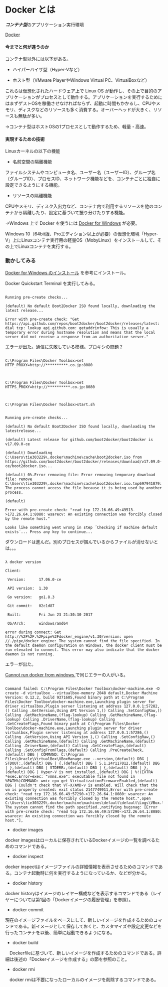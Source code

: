 # Docker とは
***コンテナ型***のアプリケーション実行環境
[Docker](https://www.docker.com/)

#### 今までと何が違うのか
コンテナ型以外には以下がある。
- ハイパーバイザ型（Hyper-Vなど）
- ホスト型（VMware PlayerやWindows Virtual PC、VirtualBoxなど）

 これらは仮想化されたハードウェア上で Linux OS が動作し、その上で目的のアプリケーションがプロセスとして動作する。アプリケーションを実行するためにはまずゲストOSを稼働させなければならず、起動に時間もかかるし、CPUやメモリ、ディスクなどのリソースも多く消費する。オーバーヘッドが大きく、リソースも無駄が多い。

→コンテナ型はホストOSの1プロセスとして動作するため、軽量・高速。

#### 実現するための技術
Linuxカーネルの以下の機能
- 名前空間の隔離機能
ファイルシステムやコンピュータ名、ユーザー名（ユーザーID）、グループ名（グループID）、プロセスID、ネットワーク機能などを、コンテナごとに独自に設定できるようにする機能。
- リソースの隔離機能
CPUやメモリ、ディスク入出力など、コンテナ内で利用するリソースを他のコンテナから隔離したり、設定に基づいて振り分けたりする機能。

 →Windows 上で Docker を使うには [Docker for Windows](https://docs.docker.com/docker-for-windows/) が必要。
 Windows 10（64bit版、Proエディション以上が必要）の仮想化環境「Hyper-V」上にLinuxコンテナ実行用の軽量OS（MobyLinux）をインストールして、その上でLinuxコンテナを実行する。

### 動かしてみる
[Docker for Windows のインストール](http://docs.docker.jp/windows/step_one.html) を参考にインストール。
Docker Quickstart Terminal を実行してみる。
```
Running pre-create checks...
(default) No default Boot2Docker ISO found locally, downloading the latest release...
Error with pre-create check: "Get https://api.github.com/repos/boot2docker/boot2docker/releases/latest: dial tcp: lookup api.github.com: getaddrinfow: This is usually a temporary error during hostname resolution and means that the local server did not receive a response from an authoritative server."
```

エラーが出た。通信に失敗している模様。プロキシの問題？

```
C:\Program Files\Docker Toolbox>set HTTP_PROXY=http://**********.co.jp:8080

C:\Program Files\Docker Toolbox>set HTTPS_PROXY=http://**********.co.jp:8080

C:\Program Files\Docker Toolbox>start.sh
```
```
Running pre-create checks...
(default) No default Boot2Docker ISO found locally, downloading the latestrelease...
(default) Latest release for github.com/boot2docker/boot2docker is v17.09.0-ce
(default) Downloading C:\Users\tie303229\.docker\machine\cache\boot2docker.iso from https://github.com/boot2docker/boot2docker/releases/download/v17.09.0-ce/boot2docker.iso...
(default) 0%.Error removing file: Error removing temporary download file: remove C:\Users\tie303229\.docker\machine\cache\boot2docker.iso.tmp697941079: The process cannot access the file because it is being used by another process.
(default)
Error with pre-create check: "read tcp 172.16.66.49:49513->172.26.64.1:8080: wsarecv: An existing connection was forcibly closed by the remote host."
Looks like something went wrong in step ´Checking if machine default exists´... Press any key to continue...
```

ダウンロードは進んだ。別のプロセスが掴んでいるからファイルが消せないとは。。。

```
λ docker version
Client:
 Version:      17.06.0-ce
 API version:  1.30
 Go version:   go1.8.3
 Git commit:   02c1d87
 Built:        Fri Jun 23 21:30:30 2017
 OS/Arch:      windows/amd64
error during connect: Get http://%2F%2F.%2Fpipe%2Fdocker_engine/v1.30/version: open //./pipe/docker_engine: The system cannot find the file specified. In the default daemon configuration on Windows, the docker client must be run elevated to connect. This error may also indicate that the docker daemon is not running.
```

エラーが出た。

[Cannot run docker from windows.](https://github.com/docker/toolbox/issues/636)で同じエラーの人がいる。


```
Command failed: C:\Program Files\Docker Toolbox\docker-machine.exe -D create -d virtualbox --virtualbox-memory 2048 default,Docker Machine Version: 0.12.2, build 9371605,Found binary path at C:\Program Files\Docker Toolbox\docker-machine.exe,Launching plugin server for driver virtualbox,Plugin server listening at address 127.0.0.1:57282,() Calling .GetVersion,Using API Version 1,() Calling .SetConfigRaw,() Calling .GetMachineName,(flag-lookup) Calling .GetMachineName,(flag-lookup) Calling .DriverName,(flag-lookup) Calling .GetCreateFlags,Found binary path at C:\Program Files\Docker Toolbox\docker-machine.exe,Launching plugin server for driver virtualbox,Plugin server listening at address 127.0.0.1:57286,() Calling .GetVersion,Using API Version 1,() Calling .SetConfigRaw,() Calling .GetMachineName,(default) Calling .GetMachineName,(default) Calling .DriverName,(default) Calling .GetCreateFlags,(default) Calling .SetConfigFromFlags,(default) Calling .PreCreateCheck,(default) DBG | COMMAND: C:\Program Files\Oracle\VirtualBox\VBoxManage.exe --version,(default) DBG | STDOUT:,(default) DBG | {,(default) DBG | 5.1.24r117012,(default) DBG | },(default) DBG | STDERR:,(default) DBG | {,(default) DBG | },(default) DBG | Hyper-V is not installed.,(default) DBG | %!(EXTRA *exec.Error=exec: "vmms.exe": executable file not found in %PATH%)COMMAND: wmic cpu get VirtualizationFirmwareEnabled,(default) DBG | Couldn't check that VT-X/AMD-v is enabled. Will check that the vm is properly created: exit status 2147749911,Error with pre-create check: "read tcp 172.16.66.49:57290->172.26.64.1:8080: wsarecv: An existing connection was forcibly closed by the remote host.",open C:\Users\tie303229\.docker\machine\machines\default\default\Logs\VBox.log: The system cannot find the path specified.,notifying bugsnag: [Error with pre-create check: "read tcp 172.16.66.49:57290->172.26.64.1:8080: wsarecv: An existing connection was forcibly closed by the remote host."],
```








- docker images
 docker imagesはローカルに保存されているDockerイメージの一覧を調べるためのコマンドである。

- docker inspect
docker inspectはイメージファイルの詳細情報を表示させるためのコマンドである。コンテナ起動時に何を実行するようになっているか、などが分かる。

- docker history
docker historyはイメージのレイヤー構成などを表示するコマンドである（レイヤーについては第1回の「Dockerイメージの履歴管理」を参照）。

- docker commit
現在のイメージファイルをベースにして、新しいイメージを作成するためのコマンドである。新イメージとして保存しておくと、カスタマイズや設定変更などを行ったコンテナを以後、簡単に起動できるようになる。

- docker build
　Dockerfileに基づいて、新しいイメージを作成するためのコマンドである。詳細は後述の「Dockerイメージを作成する」の節を参照のこと。

- docker rmi
　docker rmiは不要になったローカルのイメージを削除するコマンドである。


